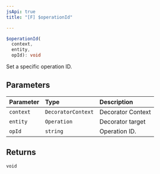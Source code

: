 ```yaml
---
jsApi: true
title: "[F] $operationId"

---
```

```ts
$operationId(
  context,
  entity,
  opId): void
```

Set a specific operation ID.

## Parameters

| Parameter | Type | Description |
| :------ | :------ | :------ |
| `context` | `DecoratorContext` | Decorator Context |
| `entity` | `Operation` | Decorator target |
| `opId` | `string` | Operation ID. |

## Returns

`void`
